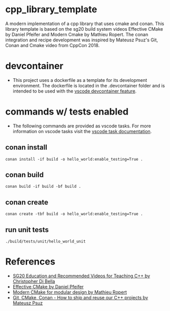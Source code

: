 # cpp_library_template
A modern implementation of a cpp library that uses cmake and conan. This library template is based on the sg20 build system videos Effective CMake by Daniel Pfeifer and Modern Cmake by Mathieu Ropert. The conan integration and recipe development was inspired by Mateusz Psuz's Git, Conan and Cmake video from CppCon 2018.

# devcontainer
- This project uses a dockerfile as a template for its development environment. The dockerfile is located
in the .devcontainer folder and is intended to be used with the [vscode devcontainer
feature](https://code.visualstudio.com/docs/remote/create-dev-container).

# commands w/ tests enabled
- The following commands are provided as vscode tasks. For more information on vscode tasks 
visit the [vscode task documentation](https://code.visualstudio.com/docs/editor/tasks).
## conan install
```conan install -if build -o hello_world:enable_testing=True .```

## conan build
```conan build -if build -bf build .```

## conan create
```conan create -tbf build -o hello_world:enable_testing=True .```

## run unit tests
```./build/tests/unit/hello_world_unit```

# References
- [SG20 Education and Recommended Videos for Teaching C++ by Christopher Di Bella](https://www.cjdb.com.au/sg20-and-videos) 
- [Effective CMake by Daniel Pfeifer](https://youtu.be/bsXLMQ6WgIk)
- [Modern CMake for modular design by Mathieu Ropert](https://youtu.be/ztrnb-bVVPo)
- [Git, CMake, Conan - How to ship and reuse our C++ projects by Mateusz Psuz](https://youtu.be/S4QSKLXdTtA)